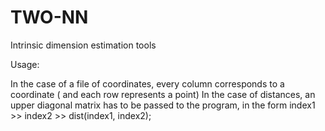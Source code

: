 # TWO-NN
Intrinsic dimension estimation tools

Usage:


In the case of a file of coordinates, every column corresponds to a coordinate ( and each row represents a point)
In the case of distances, an upper diagonal matrix has to be passed to the program, in the form index1 >> index2 >> dist(index1, index2);
